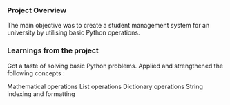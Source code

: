 ### Project Overview

 The main objective was to create a student management system for an university by utilising basic Python operations.


### Learnings from the project

 Got a taste of solving basic Python problems. Applied and strengthened the following concepts :

Mathematical operations
List operations
Dictionary operations
String indexing and formatting


